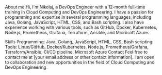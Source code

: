 About me
Hi, I'm Nikolaj, a DevOps Engineer with a 12-month full-time training in Cloud Computing and DevOps Engineering. 
I have a passion for programming and expertise in several programming languages, including Java, Golang, JavaScript, HTML, CSS, and Bash scripting.
I also have experience working with various tools, such as GitHub, Docker, Kubernetes, Node.js, Prometheus, Grafana, Terraform, Ansible, and Microsoft Azure.

Skills
Programming: Java, Golang, JavaScript, HTML, CSS, Bash scripting
Tools: Linux/GitHub, Docker/Kubernetes, Node.js, Prometheus/Grafana, Terraform/Ansible, CI/CD pipeline, Microsoft Azure
Contact
Feel free to contact me at [your email address or other contact information]. I am open to collaboration and new opportunities in the field of Cloud Computing and DevOps Engineering.

